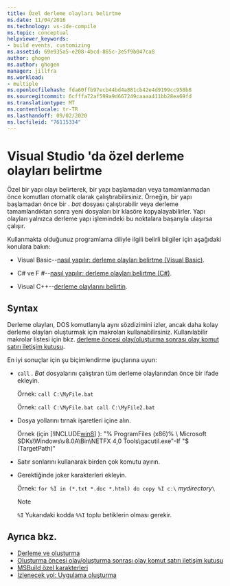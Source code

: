 ```yaml
---
title: Özel derleme olayları belirtme
ms.date: 11/04/2016
ms.technology: vs-ide-compile
ms.topic: conceptual
helpviewer_keywords:
- build events, customizing
ms.assetid: 69e935a5-e208-4bcd-865c-3e5f9b047ca8
author: ghogen
ms.author: ghogen
manager: jillfra
ms.workload:
- multiple
ms.openlocfilehash: fda60ffb97ecb44bd4a881cb42e4d9199cc958b8
ms.sourcegitcommit: 6cfffa72af599a9d667249caaaa411bb28ea69fd
ms.translationtype: MT
ms.contentlocale: tr-TR
ms.lasthandoff: 09/02/2020
ms.locfileid: "76115334"
---
```

# <a name="specify-custom-build-events-in-visual-studio"></a>Visual Studio 'da özel derleme olayları belirtme

Özel bir yapı olayı belirterek, bir yapı başlamadan veya tamamlanmadan önce komutları otomatik olarak çalıştırabilirsiniz. Örneğin, bir yapı başlamadan önce bir *. bat* dosyası çalıştırabilir veya derleme tamamlandıktan sonra yeni dosyaları bir klasöre kopyalayabilirler. Yapı olayları yalnızca derleme yapı işlemindeki bu noktalara başarıyla ulaşırsa çalışır.

Kullanmakta olduğunuz programlama diliyle ilgili belirli bilgiler için aşağıdaki konulara bakın:

- Visual Basic--[nasıl yapılır: derleme olayları belirtme (Visual Basic)](../ide/how-to-specify-build-events-visual-basic.md).

- C# ve F #--[nasıl yapılır: derleme olayları belirtme (C#)](../ide/how-to-specify-build-events-csharp.md).

- Visual C++--[derleme olaylarını belirtin](/cpp/build/specifying-build-events).

## <a name="syntax"></a>Syntax

Derleme olayları, DOS komutlarıyla aynı sözdizimini izler, ancak daha kolay derleme olayları oluşturmak için makroları kullanabilirsiniz. Kullanılabilir makrolar listesi için bkz. [derleme öncesi olay/oluşturma sonrası olay komut satırı iletişim kutusu](../ide/reference/pre-build-event-post-build-event-command-line-dialog-box.md).

En iyi sonuçlar için şu biçimlendirme ipuçlarına uyun:

- `call` *. Bat* dosyalarını çalıştıran tüm derleme olaylarından önce bir ifade ekleyin.

   Örnek: `call C:\MyFile.bat`

   Örnek: `call C:\MyFile.bat call C:\MyFile2.bat`

- Dosya yollarını tırnak işaretleri içine alın.

   Örnek (için [!INCLUDE[win8](../debugger/includes/win8_md.md)] ): "% ProgramFiles (x86)% \ Microsoft SDKs\Windows\v8.0A\Bin\NETFX 4,0 Tools\gacutil.exe"-If "$ (TargetPath)"

- Satır sonlarını kullanarak birden çok komutu ayırın.

- Gerektiğinde joker karakterleri ekleyin.

   Örnek: `for %I in (*.txt *.doc *.html) do copy %I c:\` *mydirectory*`\`

  > [!NOTE]
  > `%I` Yukarıdaki kodda `%%I` toplu betiklerin olması gerekir.

## <a name="see-also"></a>Ayrıca bkz.

- [Derleme ve oluşturma](../ide/compiling-and-building-in-visual-studio.md)
- [Oluşturma öncesi olay/oluşturma sonrası olay komut satırı iletişim kutusu](../ide/reference/pre-build-event-post-build-event-command-line-dialog-box.md)
- [MSBuild özel karakterleri](../msbuild/msbuild-special-characters.md)
- [İzlenecek yol: Uygulama oluşturma](../ide/walkthrough-building-an-application.md)
